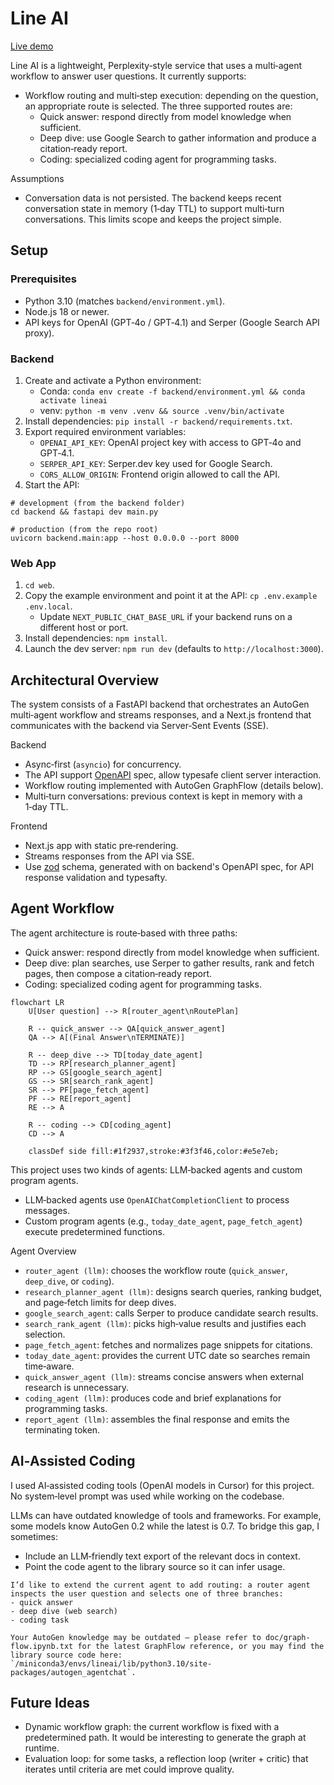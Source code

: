 # Line AI

[Live demo](https://line-ai.up.railway.app)

Line AI is a lightweight, Perplexity‑style service that uses a multi‑agent workflow to answer user questions. It currently supports:

- Workflow routing and multi‑step execution: depending on the question, an appropriate route is selected. The three supported routes are:
  - Quick answer: respond directly from model knowledge when sufficient.
  - Deep dive: use Google Search to gather information and produce a citation‑ready report.
  - Coding: specialized coding agent for programming tasks.

Assumptions

- Conversation data is not persisted. The backend keeps recent conversation state in memory (1‑day TTL) to support multi‑turn conversations. This limits scope and keeps the project simple.

## Setup

### Prerequisites

- Python 3.10 (matches `backend/environment.yml`).
- Node.js 18 or newer.
- API keys for OpenAI (GPT‑4o / GPT‑4.1) and Serper (Google Search API proxy).

### Backend

1. Create and activate a Python environment:
   - Conda: `conda env create -f backend/environment.yml && conda activate lineai`
   - venv: `python -m venv .venv && source .venv/bin/activate`
2. Install dependencies: `pip install -r backend/requirements.txt`.
3. Export required environment variables:
   - `OPENAI_API_KEY`: OpenAI project key with access to GPT‑4o and GPT‑4.1.
   - `SERPER_API_KEY`: Serper.dev key used for Google Search.
   - `CORS_ALLOW_ORIGIN`: Frontend origin allowed to call the API.
4. Start the API:

```
# development (from the backend folder)
cd backend && fastapi dev main.py

# production (from the repo root)
uvicorn backend.main:app --host 0.0.0.0 --port 8000
```

### Web App

1. `cd web`.
2. Copy the example environment and point it at the API: `cp .env.example .env.local`.
   - Update `NEXT_PUBLIC_CHAT_BASE_URL` if your backend runs on a different host or port.
3. Install dependencies: `npm install`.
4. Launch the dev server: `npm run dev` (defaults to `http://localhost:3000`).

## Architectural Overview

The system consists of a FastAPI backend that orchestrates an AutoGen multi‑agent workflow and streams responses, and a Next.js frontend that communicates with the backend via Server‑Sent Events (SSE).

Backend

- Async‑first (`asyncio`) for concurrency.
- The API support [OpenAPI](https://www.openapis.org/) spec, allow typesafe client server interaction.
- Workflow routing implemented with AutoGen GraphFlow (details below).
- Multi‑turn conversations: previous context is kept in memory with a 1‑day TTL.

Frontend

- Next.js app with static pre‑rendering.
- Streams responses from the API via SSE.
- Use [zod](https://zod.dev/) schema, generated with on backend's OpenAPI spec, for API response validation and typesafty.

## Agent Workflow

The agent architecture is route‑based with three paths:

- Quick answer: respond directly from model knowledge when sufficient.
- Deep dive: plan searches, use Serper to gather results, rank and fetch pages, then compose a citation‑ready report.
- Coding: specialized coding agent for programming tasks.

```mermaid
flowchart LR
    U[User question] --> R[router_agent\nRoutePlan]

    R -- quick_answer --> QA[quick_answer_agent]
    QA --> A[(Final Answer\nTERMINATE)]

    R -- deep_dive --> TD[today_date_agent]
    TD --> RP[research_planner_agent]
    RP --> GS[google_search_agent]
    GS --> SR[search_rank_agent]
    SR --> PF[page_fetch_agent]
    PF --> RE[report_agent]
    RE --> A

    R -- coding --> CD[coding_agent]
    CD --> A

    classDef side fill:#1f2937,stroke:#3f3f46,color:#e5e7eb;
```

This project uses two kinds of agents: LLM‑backed agents and custom program agents.

- LLM‑backed agents use `OpenAIChatCompletionClient` to process messages.
- Custom program agents (e.g., `today_date_agent`, `page_fetch_agent`) execute predetermined functions.

Agent Overview

- `router_agent (llm)`: chooses the workflow route (`quick_answer`, `deep_dive`, or `coding`).
- `research_planner_agent (llm)`: designs search queries, ranking budget, and page‑fetch limits for deep dives.
- `google_search_agent`: calls Serper to produce candidate search results.
- `search_rank_agent (llm)`: picks high‑value results and justifies each selection.
- `page_fetch_agent`: fetches and normalizes page snippets for citations.
- `today_date_agent`: provides the current UTC date so searches remain time‑aware.
- `quick_answer_agent (llm)`: streams concise answers when external research is unnecessary.
- `coding_agent (llm)`: produces code and brief explanations for programming tasks.
- `report_agent (llm)`: assembles the final response and emits the terminating token.

## AI‑Assisted Coding

I used AI‑assisted coding tools (OpenAI models in Cursor) for this project. No system‑level prompt was used while working on the codebase.

LLMs can have outdated knowledge of tools and frameworks. For example, some models know AutoGen 0.2 while the latest is 0.7. To bridge this gap, I sometimes:

- Include an LLM‑friendly text export of the relevant docs in context.
- Point the code agent to the library source so it can infer usage.

```
I’d like to extend the current agent to add routing: a router agent inspects the user question and selects one of three branches:
- quick answer
- deep dive (web search)
- coding task

Your AutoGen knowledge may be outdated — please refer to doc/graph-flow.ipynb.txt for the latest GraphFlow reference, or you may find the library source code here: `/miniconda3/envs/lineai/lib/python3.10/site-packages/autogen_agentchat`.
```

## Future Ideas

- Dynamic workflow graph: the current workflow is fixed with a predetermined path. It would be interesting to generate the graph at runtime.
- Evaluation loop: for some tasks, a reflection loop (writer + critic) that iterates until criteria are met could improve quality.
